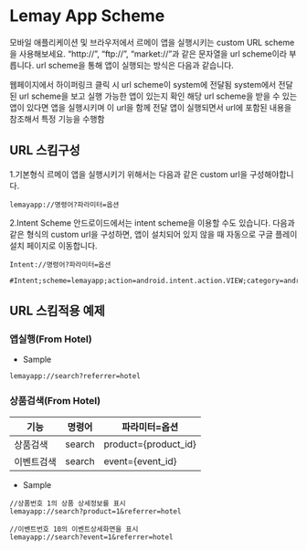 # Lemay App Scheme

모바일 애플리케이션 및 브라우저에서 르메이 앱을 실행시키는 custom URL scheme을 사용해보세요. “http://”, “ftp://”, “market://”과 같은 문자열을 url scheme이라 부릅니다. 
url scheme을 통해 앱이 실행되는 방식은 다음과 같습니다.

웹페이지에서 하이퍼링크 클릭 시 url scheme이 system에 전달됨
system에서 전달된 url scheme을 보고 실행 가능한 앱이 있는지 확인
해당 url scheme을 받을 수 있는 앱이 있다면 앱을 실행시키며 이 url을 함께 전달
앱이 실행되면서 url에 포함된 내용을 참조해서 특정 기능을 수행함

## URL 스킴구성

1.기본형식
르메이 앱을 실행시키기 위해서는 다음과 같은 custom url을 구성해야합니다.
```
lemayapp://명령어?파라미터=옵션
```
2.Intent Scheme
안드로이드에서는 intent scheme을 이용할 수도 있습니다. 다음과 같은 형식의 custom url을 구성하면, 앱이 설치되어 있지 않을 때 자동으로 구글 플레이 설치 페이지로 이동합니다.
```
Intent://명령어?파라미터=옵션

#Intent;scheme=lemayapp;action=android.intent.action.VIEW;category=android.intent.category.BROWSABLE;package=com.linsy.lemay;end

```

## URL 스킴적용 예제

### 앱실행(From Hotel)

 * Sample
```
lemayapp://search?referrer=hotel
```

### 상품검색(From Hotel)

| 기능  | 명령어  | 파라미터=옵션  |
|---|---|---|
| 상품검색  |  search | product={product_id}  |
| 이벤트검색  |  search | event={event_id}  |

 * Sample
```
//상품번호 1의 상품 상세정보를 표시
lemayapp://search?product=1&referrer=hotel

//이벤트번호 10의 이벤트상세화면을 표시
lemayapp://search?event=1&referrer=hotel

```
